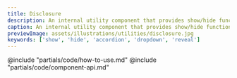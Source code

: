 ```yaml
---
title: Disclosure
description: An internal utility component that provides show/hide functionality.
caption: An internal utility component that provides show/hide functionality.
previewImage: assets/illustrations/utilities/disclosure.jpg
keywords: ['show', 'hide', 'accordion', 'dropdown', 'reveal']
---
```


<section data-tab="Code">
  @include "partials/code/how-to-use.md"
  @include "partials/code/component-api.md"
  <!-- @include "partials/code/showcase.md" -->
</section>

